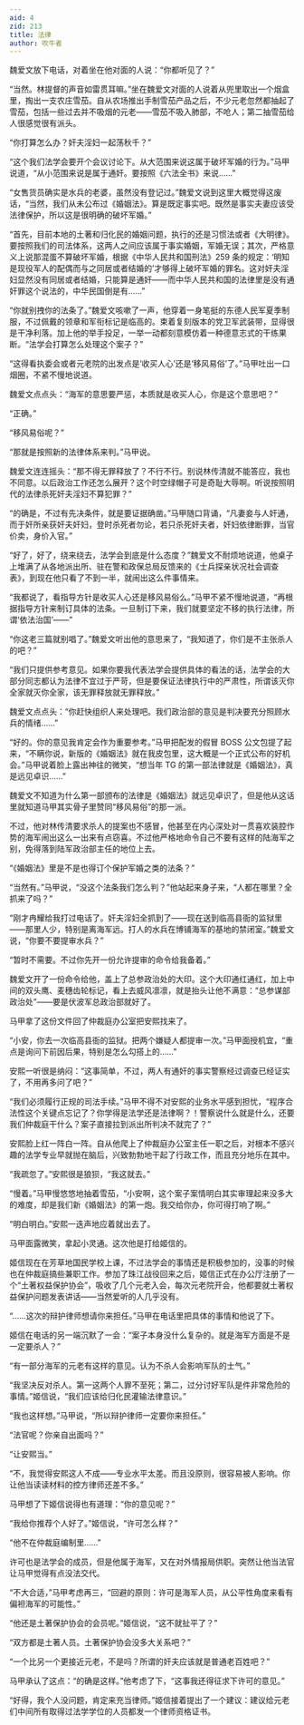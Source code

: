 ```yaml
---
aid: 4
zid: 213
title: 法律
author: 吹牛者
---
```


魏爱文放下电话，对着坐在他对面的人说：“你都听见了？”

“当然。林提督的声音如雷贯耳嘛。”坐在魏爱文对面的人说着从兜里取出一个烟盒里，掏出一支农庄雪茄。自从农场推出手制雪茄产品之后，不少元老忽然都抽起了雪茄，包括一些过去并不吸烟的元老——雪茄不吸入肺部，不呛人；第二抽雪茄给人很感觉很有派头。

“你打算怎么办？奸夫淫妇一起荡秋千？”

“这个我们法学会要开个会议讨论下。从大范围来说这属于破坏军婚的行为。”马甲说道，“从小范围来说是属于通奸。要按照《六法全书》来说……”

“女售货员确实是水兵的老婆，虽然没有登记过。”魏爱文说到这里大概觉得这废话，“当然，我们从未公布过《婚姻法》。算是既定事实吧。既然是事实夫妻应该受法律保护，所以这是很明确的破坏军婚。”

“首先，目前本地的土著和归化民的婚姻问题，执行的还是习惯法或者《大明律》。要按照我们的司法体系，这两人之间应该属于事实婚姻，军婚无误；其次，严格意义上说那混蛋不算破坏军婚，根据《中华人民共和国刑法》259 条的规定：‘明知是现役军人的配偶而与之同居或者结婚的’才够得上破坏军婚的罪名。这对奸夫淫妇显然没有同居或者结婚，只能算是通奸——而中华人民共和国的法律里是没有通奸罪这个说法的，中华民国倒是有……”

“你就别拽你的法条了。”魏爱文咳嗽了一声，他穿着一身笔挺的东德人民军夏季制服，不过佩戴的领章和军衔标记是临高的。束着复刻版本的党卫军武装带，显得很是干净利落。加上他的举手投足，一举一动都刻意模仿着一种德意志式的干练果断。“法学会打算怎么处理这个案子？”

“这得看执委会或者元老院的出发点是‘收买人心’还是‘移风易俗’了。”马甲吐出一口烟圈，不紧不慢地说道。

魏爱文点点头：“海军的意思要严惩，本质就是收买人心，你是这个意思吧？”

“正确。”

“移风易俗呢？”

“那就是按照新的法律体系来判。”马甲说。

魏爱文连连摇头：“那不得无罪释放了？不行不行。别说林传清就不能答应，我也不同意。以后政治工作还怎么展开？这个时空绿帽子可是奇耻大辱啊。听说按照明代的法律杀死奸夫淫妇不算犯罪？”

“的确是，不过有先决条件，就是要证据确凿。”马甲随口背诵，“凡妻妾与人奸通，而于奸所亲获奸夫奸妇，登时杀死者勿论，若只杀死奸夫者，奸妇依律断罪，当官价卖，身价入官。”

“好了，好了，绕来绕去，法学会到底是什么态度？”魏爱文不耐烦地说道，他桌子上堆满了从各地派出所、驻在警和政保总局反馈来的《士兵探亲状况社会调查表》，到现在他只看了不到一半，就闹出这么件事情来。

“我都说了，看指导方针是收买人心还是移风易俗么。”马甲不紧不慢地说道，“再根据指导方针来制订具体的法条。一旦制订下来，我们就要坚定不移的执行法律，所谓‘依法治国’——”

“你这老三篇就别唱了。”魏爱文听出他的意思来了，“我知道了，你们是不主张杀人的吧？”

“我们只提供参考意见。如果你要我代表法学会提供具体的看法的话，法学会的大部分同志都认为法律不宜过于严苛，但是要保证法律执行中的严肃性，所谓该灭你全家就灭你全家，该无罪释放就无罪释放。”

魏爱文点点头：“你赶快组织人来处理吧。我们政治部的意见是判决要充分照顾水兵的情绪……”

“好的。你的意见我肯定会作为重要参考。”马甲把配发的假冒 BOSS 公文包提了起来，“不瞒你说，新版的《婚姻法》就在我皮包里，这大概是一个正式公布的好机会。”马甲说着脸上露出神往的微笑，“想当年 TG 的第一部法律就是《婚姻法》，真是远见卓识……”

魏爱文不知道为什么第一部颁布的法律是《婚姻法》就远见卓识了，但是他从这话里就知道马甲其实骨子里赞同“移风易俗”的那一派。

不过，他对林传清要求杀人的提案也不感冒，他甚至在内心深处对一贯喜欢装腔作势的海军闹出这么一出来有点窃喜。不过他严格地命令自己不要有这样的陆海军之别，免得落到陆军政治部主任的地位上去。

“《婚姻法》里是不是也得订个保护军婚之类的法条？”

“当然有。”马甲说，“没这个法条我们怎么判？”他站起来身子来，“人都在哪里？全抓来了吗？”

“刚才冉耀给我打过电话了。奸夫淫妇全抓到了——现在送到临高县衙的监狱里——那里人少，特别是离海军远。打人的水兵在博铺海军的基地的禁闭室。”魏爱文说，“你要不要提审水兵？”

“暂时不需要。不过你先开一份允许提审的命令给我备着。”

魏爱文开了一份命令给他，盖上了总参政治处的大印。这个大印通红通红，加上中间的双头鹰、麦穗齿轮标记，看上去威风凛凛，就是抬头让他不满意：“总参谋部政治处”——要是伏波军总政治部就好了。

马甲拿了这份文件回了仲裁庭办公室把安熙找来了。

“小安，你去一次临高县衙的监狱。把两个嫌疑人都提审一次。”马甲面授机宜，“重点是询问下前因后果，特别是怎么勾搭上的……”

安熙一听很是纳闷：“这事简单，不过，两人有通奸的事实警察经过调查已经证实了，不用再多问了吧？”

“我们必须履行正规的司法手续。”马甲不得不对安熙的业务水平感到担忧，“程序合法性这个关键点忘记了？你学得是法学还是法律啊？！警察说什么就是什么，还要我们仲裁庭干什么？案子直接拉到派出所判决不就完了？”

安熙脸上红一阵白一阵。自从他爬上了仲裁庭办公室主任一职之后，对根本不感兴趣的法学专业早就抛在脑后，兴致勃勃地干起了行政工作，而且充分地乐在其中。

“我疏忽了。”安熙很是狼狈，“我这就去。”

“慢着。”马甲慢悠悠地抽着雪茄，“小安啊，这个案子案情明白其实审理起来没多大的难度，却是我们新《婚姻法》的第一炮。我交给你办，你可得打响了啊。”

“明白明白。”安熙一迭声地应着就出去了。

马甲面露微笑，拿起小灵通。这次他是打给姬信的。

姬信现在在芳草地国民学校上课，不过法学会的事情还是积极参加的，没事的时候也在仲裁庭搞些兼职工作。参加了珠江战役回来之后，姬信正式在办公厅注册了一个“土著权益保护协会”，吸收了几个元老入会，每次元老院开会，他都要就土著权益保护问题发表讲话——当然爱听的人几乎没有。

“……这次的辩护律师想请你来担任。”马甲在电话里把具体的事情和他说了下。

姬信在电话的另一端沉默了一会：“案子本身没什么复杂的。就是海军方面是不是一定要杀人？”

“有一部分海军的元老有这样的意见。认为不杀人会影响军队的士气。”

“我坚决反对杀人。第一这两个人罪不至死；第二，过分讨好军队是件非常危险的事情。”姬信说，“我们应该给归化民灌输法律意识。”

“我也这样想。”马甲说，“所以辩护律师一定要你来担任。”

“法官呢？你亲自出面吗？”

“让安熙当。”

“不，我觉得安熙这人不成——专业水平太差。而且没原则，很容易被人影响。你让他当读读材料的控方律师还差不多。”

马甲想了下姬信说得也有道理：“你的意见呢？”

“我给你推荐个人好了。”姬信说，“许可怎么样？”

“他不在仲裁庭编制里……”

许可也是法学会的成员，但是他属于海军，又在对外情报局供职。突然让他当法官让马甲觉得有点没法交代。

“不大合适，”马甲考虑再三，“回避的原则：许可是海军人员，从公平性角度来看有偏袒海军的可能性。”

“他还是土著保护协会的会员呢。”姬信说，“这不就扯平了？”

“双方都是土著人员。土著保护协会没多大关系吧？”

“一个比另一个更接近元老，不是吗？所谓的奸夫应该就是普通老百姓吧？”

马甲承认了这点：“的确是这样。”他考虑了下，“这事我还得征求下许可的意见。”

“好得，我个人没问题，肯定来充当律师。”姬信接着提出了一个建议：建议给元老们中间所有取得过法学学位的人员都发一个律师资格证书。
